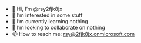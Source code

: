- 👋 Hi, I’m @rsy2fjk8jx
- 👀 I’m interested in some stuff
- 🌱 I’m currently learning nothing
- 💞️ I’m looking to collaborate on nothing
- 📫 How to reach me: rsy@2fjk8jx.onmicrosoft.com
